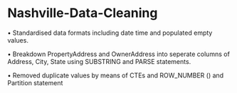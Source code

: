 # Nashville-Data-Cleaning
•	Standardised data formats including date time and populated empty values.

•	Breakdown PropertyAddress and OwnerAddress into seperate columns of Address, City, State using SUBSTRING and PARSE statements.

•	Removed duplicate values by means of CTEs and ROW_NUMBER () and Partition statement
